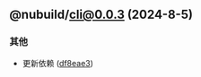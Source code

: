 ## @nubuild/cli@0.0.3 (2024-8-5)


### 其他

* 更新依赖 ([df8eae3](https://github.com/renzp94/nubuild/commit/df8eae3516df2706b60ad65e6351577d7e8a5cc2))

